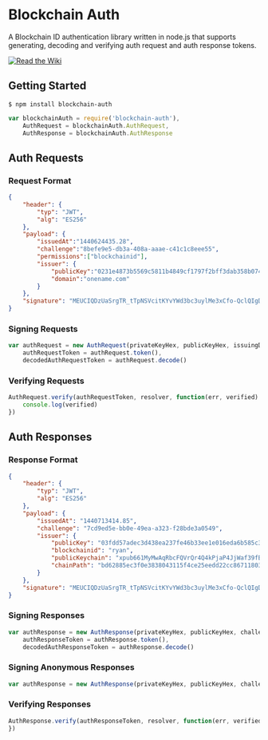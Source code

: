 # Blockchain Auth

A Blockchain ID authentication library written in node.js that supports generating, decoding and verifying auth request and auth response tokens.

[![Read the Wiki](https://raw.githubusercontent.com/blockstack/blockchain-id/master/images/read-the-wiki.png)](https://github.com/blockstack/blockchain-id/wiki/Blockchain-ID-Auth)

## Getting Started

```
$ npm install blockchain-auth
```

```js
var blockchainAuth = require('blockchain-auth'),
    AuthRequest = blockchainAuth.AuthRequest,
    AuthResponse = blockchainAuth.AuthResponse
```

## Auth Requests

### Request Format

```json
{
    "header": {
        "typ": "JWT",
        "alg": "ES256"
    },
    "payload": {
        "issuedAt":"1440624435.28",
        "challenge":"8befe9e5-db3a-408a-aaae-c41c1c8eee55",
        "permissions":["blockchainid"],
        "issuer": {
            "publicKey":"0231e4873b5569c5811b4849cf1797f2bff3dab358b07416aa7a9af638f7182ca3",
            "domain":"onename.com"
        }
    },
    "signature": "MEUCIQDzUaSrgTR_tTpNSVcitKYvYWd3bc3uylMe3xCfo-QclQIgDLN1hgXSyqiEk0AGQ21XB2wzuqrotTmE_yN3pn4f_38"
}
```

### Signing Requests

```js
var authRequest = new AuthRequest(privateKeyHex, publicKeyHex, issuingDomain, permissions),
    authRequestToken = authRequest.token(),
    decodedAuthRequestToken = authRequest.decode()
```

### Verifying Requests

```js
AuthRequest.verify(authRequestToken, resolver, function(err, verified) {
    console.log(verified)
})
```

## Auth Responses

### Response Format

```json
{
    "header": {
        "typ": "JWT",
        "alg": "ES256"
    },
    "payload": {
        "issuedAt": "1440713414.85",
        "challenge": "7cd9ed5e-bb0e-49ea-a323-f28bde3a0549",
        "issuer": {
            "publicKey": "03fdd57adec3d438ea237fe46b33ee1e016eda6b585c3e27ea66686c2ea5358479",
            "blockchainid": "ryan",
            "publicKeychain": "xpub661MyMwAqRbcFQVrQr4Q4kPjaP4JjWaf39fBVKjPdK6oGBayE46GAmKzo5UDPQdLSM9DufZiP8eauy56XNuHicBySvZp7J5wsyQVpi2axzZ",
            "chainPath": "bd62885ec3f0e3838043115f4ce25eedd22cc86711803fb0c19601eeef185e39"
        }
    },
    "signature": "MEUCIQDzUaSrgTR_tTpNSVcitKYvYWd3bc3uylMe3xCfo-QclQIgDLN1hgXSyqiEk0AGQ21XB2wzuqrotTmE_yN3pn4f_38"
}
```

### Signing Responses

```js
var authResponse = new AuthResponse(privateKeyHex, publicKeyHex, challenge, blockchainid, publicKeychain, chainPath),
    authResponseToken = authResponse.token(),
    decodedAuthResponseToken = authResponse.decode()
```

### Signing Anonymous Responses

```js
var authResponse = new AuthResponse(privateKeyHex, publicKeyHex, challenge)
```

### Verifying Responses

```js
AuthResponse.verify(authResponseToken, resolver, function(err, verified) {
})
```
